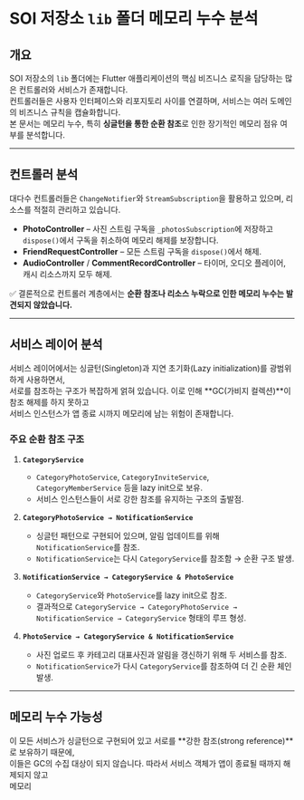 # SOI 저장소 `lib` 폴더 메모리 누수 분석

## 개요

SOI 저장소의 `lib` 폴더에는 Flutter 애플리케이션의 핵심 비즈니스 로직을 담당하는 많은 컨트롤러와 서비스가 존재합니다.  
컨트롤러들은 사용자 인터페이스와 리포지토리 사이를 연결하며, 서비스는 여러 도메인의 비즈니스 규칙을 캡슐화합니다.  
본 문서는 메모리 누수, 특히 **싱글턴을 통한 순환 참조**로 인한 장기적인 메모리 점유 여부를 분석합니다.

---

## 컨트롤러 분석

대다수 컨트롤러들은 `ChangeNotifier`와 `StreamSubscription`을 활용하고 있으며, 리소스를 적절히 관리하고 있습니다.

- **PhotoController** – 사진 스트림 구독을 `_photosSubscription`에 저장하고 `dispose()`에서 구독을 취소하여 메모리 해제를 보장합니다.
- **FriendRequestController** – 모든 스트림 구독을 `dispose()`에서 해제.
- **AudioController** / **CommentRecordController** – 타이머, 오디오 플레이어, 캐시 리소스까지 모두 해제.

✅ 결론적으로 컨트롤러 계층에서는 **순환 참조나 리소스 누락으로 인한 메모리 누수는 발견되지 않았습니다.**

---

## 서비스 레이어 분석

서비스 레이어에서는 싱글턴(Singleton)과 지연 초기화(Lazy initialization)를 광범위하게 사용하면서,  
서로를 참조하는 구조가 복잡하게 얽혀 있습니다. 이로 인해 **GC(가비지 컬렉션)**이 참조 해제를 하지 못하고  
서비스 인스턴스가 앱 종료 시까지 메모리에 남는 위험이 존재합니다.

### 주요 순환 참조 구조

1. **`CategoryService`**

   - `CategoryPhotoService`, `CategoryInviteService`, `CategoryMemberService` 등을 lazy init으로 보유.
   - 서비스 인스턴스들이 서로 강한 참조를 유지하는 구조의 출발점.

2. **`CategoryPhotoService → NotificationService`**

   - 싱글턴 패턴으로 구현되어 있으며, 알림 업데이트를 위해 `NotificationService`를 참조.
   - `NotificationService`는 다시 `CategoryService`를 참조함 → 순환 구조 발생.

3. **`NotificationService → CategoryService & PhotoService`**

   - `CategoryService`와 `PhotoService`를 lazy init으로 참조.
   - 결과적으로 `CategoryService → CategoryPhotoService → NotificationService → CategoryService` 형태의 루프 형성.

4. **`PhotoService → CategoryService & NotificationService`**
   - 사진 업로드 후 카테고리 대표사진과 알림을 갱신하기 위해 두 서비스를 참조.
   - `NotificationService`가 다시 `CategoryService`를 참조하여 더 긴 순환 체인 발생.

---

## 메모리 누수 가능성

이 모든 서비스가 싱글턴으로 구현되어 있고 서로를 **강한 참조(strong reference)**로 보유하기 때문에,  
이들은 GC의 수집 대상이 되지 않습니다. 따라서 서비스 객체가 앱이 종료될 때까지 해제되지 않고  
메모리
